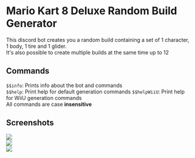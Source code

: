 # Mario Kart 8 Deluxe Random Build Generator

This discord bot creates you a random build containing a set of 1 character, 1 body, 1 tire and 1 glider.  
It's also possible to create multiple builds at the same time up to 12

## Commands
`$$info`: Prints info about the bot and commands  
`$$help`: Print help for default generation commands
`$$helpWiiU`: Print help for WiiU generation commands  
All commands are case **insensitive**
## Screenshots
![](https://x.founntain.de/DbOKF5JI.png)  
![](https://x.founntain.de/UP8vqy2r.png)  
![](https://x.founntain.de/0fBhGGic.png)
